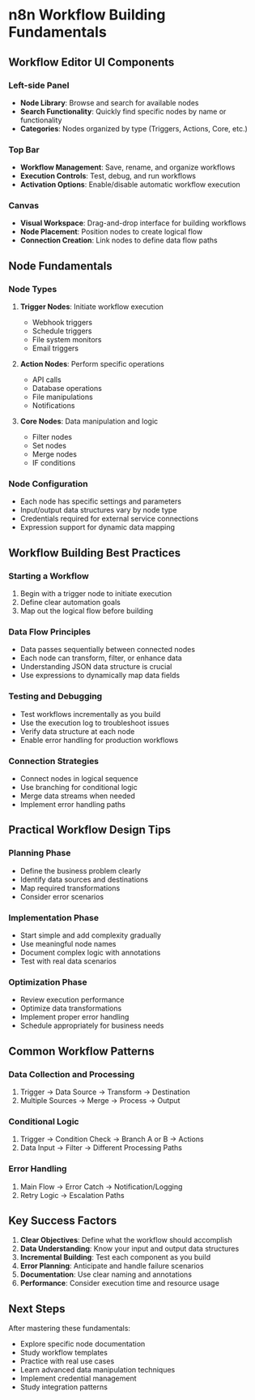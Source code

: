 # n8n Workflow Building Fundamentals

## Workflow Editor UI Components

### Left-side Panel
- **Node Library**: Browse and search for available nodes
- **Search Functionality**: Quickly find specific nodes by name or functionality
- **Categories**: Nodes organized by type (Triggers, Actions, Core, etc.)

### Top Bar
- **Workflow Management**: Save, rename, and organize workflows
- **Execution Controls**: Test, debug, and run workflows
- **Activation Options**: Enable/disable automatic workflow execution

### Canvas
- **Visual Workspace**: Drag-and-drop interface for building workflows
- **Node Placement**: Position nodes to create logical flow
- **Connection Creation**: Link nodes to define data flow paths

## Node Fundamentals

### Node Types
1. **Trigger Nodes**: Initiate workflow execution
   - Webhook triggers
   - Schedule triggers
   - File system monitors
   - Email triggers

2. **Action Nodes**: Perform specific operations
   - API calls
   - Database operations
   - File manipulations
   - Notifications

3. **Core Nodes**: Data manipulation and logic
   - Filter nodes
   - Set nodes
   - Merge nodes
   - IF conditions

### Node Configuration
- Each node has specific settings and parameters
- Input/output data structures vary by node type
- Credentials required for external service connections
- Expression support for dynamic data mapping

## Workflow Building Best Practices

### Starting a Workflow
1. Begin with a trigger node to initiate execution
2. Define clear automation goals
3. Map out the logical flow before building

### Data Flow Principles
- Data passes sequentially between connected nodes
- Each node can transform, filter, or enhance data
- Understanding JSON data structure is crucial
- Use expressions to dynamically map data fields

### Testing and Debugging
- Test workflows incrementally as you build
- Use the execution log to troubleshoot issues
- Verify data structure at each node
- Enable error handling for production workflows

### Connection Strategies
- Connect nodes in logical sequence
- Use branching for conditional logic
- Merge data streams when needed
- Implement error handling paths

## Practical Workflow Design Tips

### Planning Phase
- Define the business problem clearly
- Identify data sources and destinations
- Map required transformations
- Consider error scenarios

### Implementation Phase
- Start simple and add complexity gradually
- Use meaningful node names
- Document complex logic with annotations
- Test with real data scenarios

### Optimization Phase
- Review execution performance
- Optimize data transformations
- Implement proper error handling
- Schedule appropriately for business needs

## Common Workflow Patterns

### Data Collection and Processing
1. Trigger → Data Source → Transform → Destination
2. Multiple Sources → Merge → Process → Output

### Conditional Logic
1. Trigger → Condition Check → Branch A or B → Actions
2. Data Input → Filter → Different Processing Paths

### Error Handling
1. Main Flow → Error Catch → Notification/Logging
2. Retry Logic → Escalation Paths

## Key Success Factors

1. **Clear Objectives**: Define what the workflow should accomplish
2. **Data Understanding**: Know your input and output data structures
3. **Incremental Building**: Test each component as you build
4. **Error Planning**: Anticipate and handle failure scenarios
5. **Documentation**: Use clear naming and annotations
6. **Performance**: Consider execution time and resource usage

## Next Steps

After mastering these fundamentals:
- Explore specific node documentation
- Study workflow templates
- Practice with real use cases
- Learn advanced data manipulation techniques
- Implement credential management
- Study integration patterns